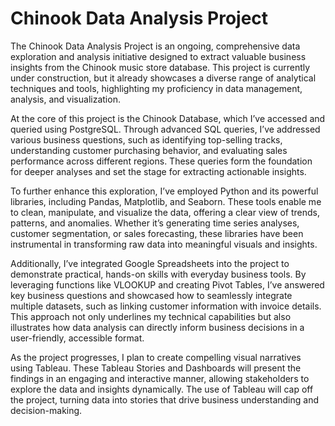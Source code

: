 # Chinook Data Analysis Project

The Chinook Data Analysis Project is an ongoing, comprehensive data exploration and analysis initiative designed to extract valuable business insights from the Chinook music store database. This project is currently under construction, but it already showcases a diverse range of analytical techniques and tools, highlighting my proficiency in data management, analysis, and visualization.

At the core of this project is the Chinook Database, which I’ve accessed and queried using PostgreSQL. Through advanced SQL queries, I’ve addressed various business questions, such as identifying top-selling tracks, understanding customer purchasing behavior, and evaluating sales performance across different regions. These queries form the foundation for deeper analyses and set the stage for extracting actionable insights.

To further enhance this exploration, I’ve employed Python and its powerful libraries, including Pandas, Matplotlib, and Seaborn. These tools enable me to clean, manipulate, and visualize the data, offering a clear view of trends, patterns, and anomalies. Whether it’s generating time series analyses, customer segmentation, or sales forecasting, these libraries have been instrumental in transforming raw data into meaningful visuals and insights.

Additionally, I’ve integrated Google Spreadsheets into the project to demonstrate practical, hands-on skills with everyday business tools. By leveraging functions like VLOOKUP and creating Pivot Tables, I’ve answered key business questions and showcased how to seamlessly integrate multiple datasets, such as linking customer information with invoice details. This approach not only underlines my technical capabilities but also illustrates how data analysis can directly inform business decisions in a user-friendly, accessible format.

As the project progresses, I plan to create compelling visual narratives using Tableau. These Tableau Stories and Dashboards will present the findings in an engaging and interactive manner, allowing stakeholders to explore the data and insights dynamically. The use of Tableau will cap off the project, turning data into stories that drive business understanding and decision-making.

